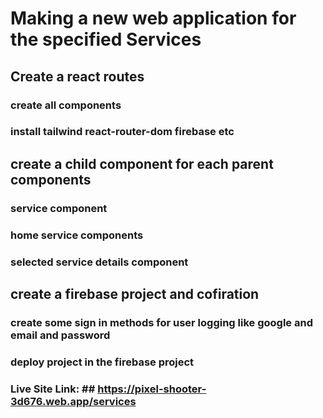 # Making a new web application for the specified Services

## Create a react routes

### create all components

### install tailwind react-router-dom firebase etc

## create a child component for each parent components

### service component

### home service components

### selected service details component

## create a firebase project and cofiration

### create some sign in methods for user logging like google and email and password

### deploy project in the firebase project

### Live Site Link: ## https://pixel-shooter-3d676.web.app/services
